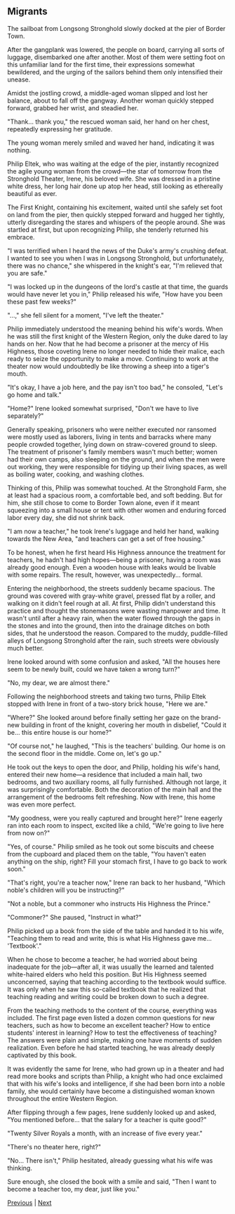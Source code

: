## Migrants
The sailboat from Longsong Stronghold slowly docked at the pier of Border Town.

After the gangplank was lowered, the people on board, carrying all sorts of luggage, disembarked one after another. Most of them were setting foot on this unfamiliar land for the first time, their expressions somewhat bewildered, and the urging of the sailors behind them only intensified their unease.

Amidst the jostling crowd, a middle-aged woman slipped and lost her balance, about to fall off the gangway. Another woman quickly stepped forward, grabbed her wrist, and steadied her.

"Thank... thank you," the rescued woman said, her hand on her chest, repeatedly expressing her gratitude.

The young woman merely smiled and waved her hand, indicating it was nothing.

Philip Eltek, who was waiting at the edge of the pier, instantly recognized the agile young woman from the crowd—the star of tomorrow from the Stronghold Theater, Irene, his beloved wife. She was dressed in a pristine white dress, her long hair done up atop her head, still looking as ethereally beautiful as ever.

The First Knight, containing his excitement, waited until she safely set foot on land from the pier, then quickly stepped forward and hugged her tightly, utterly disregarding the stares and whispers of the people around. She was startled at first, but upon recognizing Philip, she tenderly returned his embrace.

"I was terrified when I heard the news of the Duke's army's crushing defeat. I wanted to see you when I was in Longsong Stronghold, but unfortunately, there was no chance," she whispered in the knight's ear, "I'm relieved that you are safe."

"I was locked up in the dungeons of the lord's castle at that time, the guards would have never let you in," Philip released his wife, "How have you been these past few weeks?"



"...," she fell silent for a moment, "I've left the theater."

Philip immediately understood the meaning behind his wife's words. When he was still the first knight of the Western Region, only the duke dared to lay hands on her. Now that he had become a prisoner at the mercy of His Highness, those coveting Irene no longer needed to hide their malice, each ready to seize the opportunity to make a move. Continuing to work at the theater now would undoubtedly be like throwing a sheep into a tiger's mouth.



"It's okay, I have a job here, and the pay isn't too bad," he consoled, "Let's go home and talk."

"Home?" Irene looked somewhat surprised, "Don't we have to live separately?"

Generally speaking, prisoners who were neither executed nor ransomed were mostly used as laborers, living in tents and barracks where many people crowded together, lying down on straw-covered ground to sleep. The treatment of prisoner's family members wasn't much better; women had their own camps, also sleeping on the ground, and when the men were out working, they were responsible for tidying up their living spaces, as well as boiling water, cooking, and washing clothes.



Thinking of this, Philip was somewhat touched. At the Stronghold Farm, she at least had a spacious room, a comfortable bed, and soft bedding. But for him, she still chose to come to Border Town alone, even if it meant squeezing into a small house or tent with other women and enduring forced labor every day, she did not shrink back.



"I am now a teacher," he took Irene's luggage and held her hand, walking towards the New Area, "and teachers can get a set of free housing."

To be honest, when he first heard His Highness announce the treatment for teachers, he hadn't had high hopes—being a prisoner, having a room was already good enough. Even a wooden house with leaks would be livable with some repairs. The result, however, was unexpectedly... formal.



Entering the neighborhood, the streets suddenly became spacious. The ground was covered with gray-white gravel, pressed flat by a roller, and walking on it didn't feel rough at all. At first, Philip didn't understand this practice and thought the stonemasons were wasting manpower and time. It wasn't until after a heavy rain, when the water flowed through the gaps in the stones and into the ground, then into the drainage ditches on both sides, that he understood the reason. Compared to the muddy, puddle-filled alleys of Longsong Stronghold after the rain, such streets were obviously much better.



Irene looked around with some confusion and asked, "All the houses here seem to be newly built, could we have taken a wrong turn?"

"No, my dear, we are almost there."

Following the neighborhood streets and taking two turns, Philip Eltek stopped with Irene in front of a two-story brick house, "Here we are."

"Where?" She looked around before finally setting her gaze on the brand-new building in front of the knight, covering her mouth in disbelief, "Could it be... this entire house is our home?"

"Of course not," he laughed, "This is the teachers' building. Our home is on the second floor in the middle. Come on, let's go up."

He took out the keys to open the door, and Philip, holding his wife's hand, entered their new home—a residence that included a main hall, two bedrooms, and two auxiliary rooms, all fully furnished. Although not large, it was surprisingly comfortable. Both the decoration of the main hall and the arrangement of the bedrooms felt refreshing. Now with Irene, this home was even more perfect.

"My goodness, were you really captured and brought here?" Irene eagerly ran into each room to inspect, excited like a child, "We're going to live here from now on?"

"Yes, of course." Philip smiled as he took out some biscuits and cheese from the cupboard and placed them on the table, "You haven't eaten anything on the ship, right? Fill your stomach first, I have to go back to work soon."

"That's right, you're a teacher now," Irene ran back to her husband, "Which noble's children will you be instructing?"



"Not a noble, but a commoner who instructs His Highness the Prince."

"Commoner?" She paused, "Instruct in what?"

Philip picked up a book from the side of the table and handed it to his wife, "Teaching them to read and write, this is what His Highness gave me... 'Textbook'."

When he chose to become a teacher, he had worried about being inadequate for the job—after all, it was usually the learned and talented white-haired elders who held this position. But His Highness seemed unconcerned, saying that teaching according to the textbook would suffice. It was only when he saw this so-called textbook that he realized that teaching reading and writing could be broken down to such a degree.



From the teaching methods to the content of the course, everything was included. The first page even listed a dozen common questions for new teachers, such as how to become an excellent teacher? How to entice students' interest in learning? How to test the effectiveness of teaching? The answers were plain and simple, making one have moments of sudden realization. Even before he had started teaching, he was already deeply captivated by this book.



It was evidently the same for Irene, who had grown up in a theater and had read more books and scripts than Philip, a knight who had once exclaimed that with his wife's looks and intelligence, if she had been born into a noble family, she would certainly have become a distinguished woman known throughout the entire Western Region.



After flipping through a few pages, Irene suddenly looked up and asked, "You mentioned before... that the salary for a teacher is quite good?"

"Twenty Silver Royals a month, with an increase of five every year."

"There's no theater here, right?"



"No... There isn't," Philip hesitated, already guessing what his wife was thinking.

Sure enough, she closed the book with a smile and said, "Then I want to become a teacher too, my dear, just like you."





[Previous](CH0142.md) | [Next](CH0144.md)
